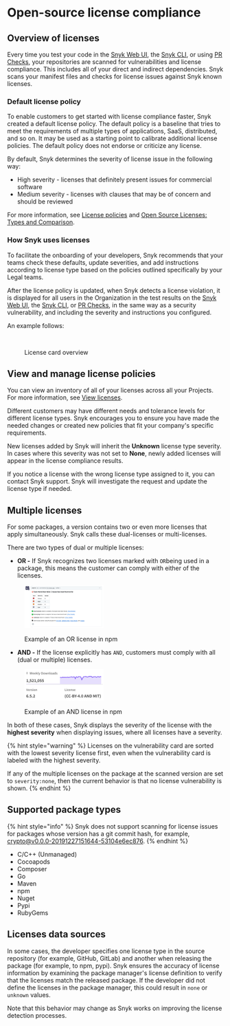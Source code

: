 # Open-source license compliance

## Overview of licenses

Every time you test your code in the [Snyk Web UI](../../../getting-started/snyk-web-ui.md), the [Snyk CLI](../../../snyk-cli/), or using [PR Checks](../../pull-requests/pull-request-checks/), your repositories are scanned for vulnerabilities and license compliance. This includes all of your direct and indirect dependencies. Snyk scans your manifest files and checks for license issues against Snyk known licenses.

### Default license policy

To enable customers to get started with license compliance faster, Snyk created a default license policy. The default policy is a baseline that tries to meet the requirements of multiple types of applications, SaaS, distributed, and so on. It may be used as a starting point to calibrate additional license policies. The default policy does not endorse or criticize any license.

By default, Snyk determines the severity of license issue in the following way:

* High severity - licenses that definitely present issues for commercial software
* Medium severity - licenses with clauses that may be of concern and should be reviewed

For more information, see [License policies](../../../manage-risk/policies/license-policies/) and [Open Source Licenses: Types and Comparison](https://snyk.io/learn/open-source-licenses/).

### How Snyk uses licenses

To facilitate the onboarding of your developers, Snyk recommends that your teams check these defaults, update severities, and add instructions according to license type based on the policies outlined specifically by your Legal teams.

After the license policy is updated, when Snyk detects a license violation, it is displayed for all users in the Organization in the test results on the [Snyk Web UI](../../../getting-started/snyk-web-ui.md), the [Snyk CLI](../../../snyk-cli/), or [PR Checks](../../pull-requests/pull-request-checks/), in the same way as a security vulnerability, and including the severity and instructions you configured.

An example follows:

<div align="left"><figure><img src="../../../.gitbook/assets/image5 (2).png" alt=""><figcaption><p>License card overview</p></figcaption></figure></div>

## View and manage license policies

You can view an inventory of all of your licenses across all your Projects. For more information, see [View licenses](../../../manage-risk/reporting/dependencies-and-licenses/view-licenses.md).

Different customers may have different needs and tolerance levels for different license types. Snyk encourages you to ensure you have made the needed changes or created new policies that fit your company's specific requirements.

New licenses added by Snyk will inherit the **Unknown** license type severity. In cases where this severity was not set to **None**, newly added licenses will appear in the license compliance results.

If you notice a license with the wrong license type assigned to it, you can contact Snyk support. Snyk will investigate the request and update the license type if needed.

## Multiple licenses

For some packages, a version contains two or even more licenses that apply simultaneously. Snyk calls these dual-licenses or multi-licenses.

There are two types of dual or multiple licenses:

* **OR -** If Snyk recognizes two licenses marked with `OR`being used in a package, this means the customer can comply with either of the licenses.

<figure><img src="../../../.gitbook/assets/image (475).png" alt="" width="184"><figcaption><p>Example of an OR license in npm</p></figcaption></figure>

* **AND -** If the license explicitly has `AND`, customers must comply with all (dual or multiple) licenses.

<figure><img src="../../../.gitbook/assets/image (4) (1).png" alt="" width="185"><figcaption><p>Example of an AND license in npm</p></figcaption></figure>

In both of these cases, Snyk displays the severity of the license with the **highest severity** when displaying issues, where all licenses have a severity.&#x20;

{% hint style="warning" %}
Licenses on the vulnerability card are sorted with the lowest severity license first, even when the vulnerability card is labeled with the highest severity.&#x20;

If any of the multiple licenses on the package at the scanned version are set to `severity:none`, then the current behavior is that no license vulnerability is shown.&#x20;
{% endhint %}

## **Supported package types**

{% hint style="info" %}
Snyk does not support scanning for license issues for packages whose version has a git commit hash, for example, crypto@v0.0.0-20191227151644-53104e6ec876.
{% endhint %}

* C/C++ (Unmanaged)
* Cocoapods
* Composer
* Go
* Maven
* npm
* Nuget
* Pypi
* RubyGems

## Licenses data sources

In some cases, the developer specifies one license type in the source repository (for example, GitHub, GitLab) and another when releasing the package (for example, to npm, pypi). Snyk ensures the accuracy of license information by examining the package manager's license definition to verify that the licenses match the released package. If the developer did not define the licenses in the package manager, this could result in `none` or `unknown` values.

Note that this behavior may change as Snyk works on improving the license detection processes.
